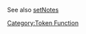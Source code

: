 See also [setNotes](setNotes "wikilink")

[Category:Token Function](Category:Token_Function "wikilink")